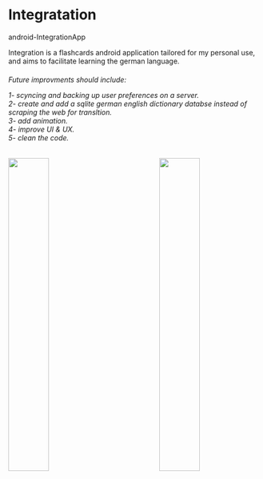 # Integratation
android-IntegrationApp

Integration is a flashcards android application tailored for my personal use, and aims to facilitate learning the german language.

<h6>
Future improvments should include:<br>

1- scyncing and backing up user preferences on a server. <br>
2- create and add a sqlite german english dictionary databse instead of scraping the web for transltion. <br>
3- add animation. <br>
4- improve UI & UX. <br>
5- clean the code. <br>
</h6>


<img align="right" width="40%" margin="auto 5% auto 5%" height="auto"  src="https://user-images.githubusercontent.com/54249093/88608399-f780e680-d081-11ea-862f-d61f98163687.jpg">

   <img align="left" margin="auto 5% auto 5%" width="40%" height="auto" src="https://user-images.githubusercontent.com/54249093/88608299-b8529580-d081-11ea-9e8f-27a069af6257.jpg"> 

